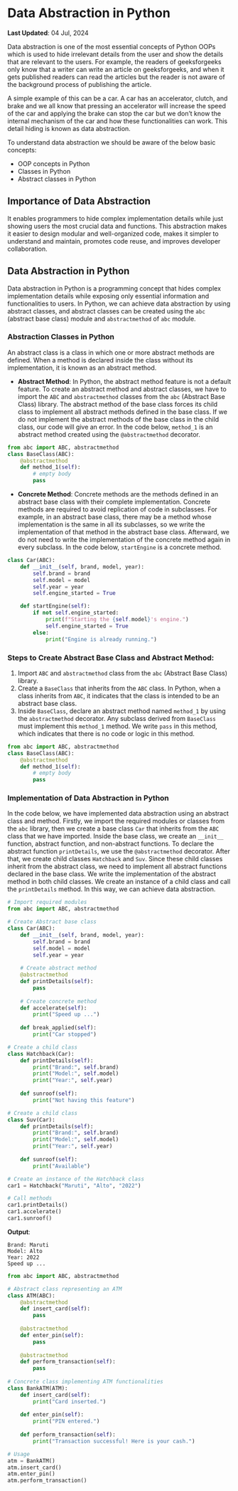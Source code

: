 
# Data Abstraction in Python

**Last Updated**: 04 Jul, 2024

Data abstraction is one of the most essential concepts of Python OOPs which is used to hide irrelevant details from the user and show the details that are relevant to the users. For example, the readers of geeksforgeeks only know that a writer can write an article on geeksforgeeks, and when it gets published readers can read the articles but the reader is not aware of the background process of publishing the article.

A simple example of this can be a car. A car has an accelerator, clutch, and brake and we all know that pressing an accelerator will increase the speed of the car and applying the brake can stop the car but we don’t know the internal mechanism of the car and how these functionalities can work. This detail hiding is known as data abstraction.

To understand data abstraction we should be aware of the below basic concepts:

- OOP concepts in Python
- Classes in Python
- Abstract classes in Python

## Importance of Data Abstraction

It enables programmers to hide complex implementation details while just showing users the most crucial data and functions. This abstraction makes it easier to design modular and well-organized code, makes it simpler to understand and maintain, promotes code reuse, and improves developer collaboration.

## Data Abstraction in Python

Data abstraction in Python is a programming concept that hides complex implementation details while exposing only essential information and functionalities to users. In Python, we can achieve data abstraction by using abstract classes, and abstract classes can be created using the `abc` (abstract base class) module and `abstractmethod` of `abc` module.

### Abstraction Classes in Python

An abstract class is a class in which one or more abstract methods are defined. When a method is declared inside the class without its implementation, it is known as an abstract method.

- **Abstract Method**: In Python, the abstract method feature is not a default feature. To create an abstract method and abstract classes, we have to import the `ABC` and `abstractmethod` classes from the `abc` (Abstract Base Class) library. The abstract method of the base class forces its child class to implement all abstract methods defined in the base class. If we do not implement the abstract methods of the base class in the child class, our code will give an error. In the code below, `method_1` is an abstract method created using the `@abstractmethod` decorator.

```python
from abc import ABC, abstractmethod
class BaseClass(ABC):
    @abstractmethod
    def method_1(self):
        # empty body
        pass
```

- **Concrete Method**: Concrete methods are the methods defined in an abstract base class with their complete implementation. Concrete methods are required to avoid replication of code in subclasses. For example, in an abstract base class, there may be a method whose implementation is the same in all its subclasses, so we write the implementation of that method in the abstract base class. Afterward, we do not need to write the implementation of the concrete method again in every subclass. In the code below, `startEngine` is a concrete method.

```python
class Car(ABC):
    def __init__(self, brand, model, year):
        self.brand = brand
        self.model = model
        self.year = year
        self.engine_started = True

    def startEngine(self):
        if not self.engine_started:
            print(f"Starting the {self.model}'s engine.")
            self.engine_started = True
        else:
            print("Engine is already running.")
```

### Steps to Create Abstract Base Class and Abstract Method:

1. Import `ABC` and `abstractmethod` class from the `abc` (Abstract Base Class) library.
2. Create a `BaseClass` that inherits from the `ABC` class. In Python, when a class inherits from `ABC`, it indicates that the class is intended to be an abstract base class.
3. Inside `BaseClass`, declare an abstract method named `method_1` by using the `abstractmethod` decorator. Any subclass derived from `BaseClass` must implement this `method_1` method. We write `pass` in this method, which indicates that there is no code or logic in this method.

```python
from abc import ABC, abstractmethod
class BaseClass(ABC):
    @abstractmethod
    def method_1(self):
        # empty body
        pass
```

### Implementation of Data Abstraction in Python

In the code below, we have implemented data abstraction using an abstract class and method. Firstly, we import the required modules or classes from the `abc` library, then we create a base class `Car` that inherits from the `ABC` class that we have imported. Inside the base class, we create an `__init__` function, abstract function, and non-abstract functions. To declare the abstract function `printDetails`, we use the `@abstractmethod` decorator. After that, we create child classes `Hatchback` and `Suv`. Since these child classes inherit from the abstract class, we need to implement all abstract functions declared in the base class. We write the implementation of the abstract method in both child classes. We create an instance of a child class and call the `printDetails` method. In this way, we can achieve data abstraction.

```python
# Import required modules
from abc import ABC, abstractmethod

# Create Abstract base class
class Car(ABC):
    def __init__(self, brand, model, year):
        self.brand = brand
        self.model = model
        self.year = year
    
    # Create abstract method      
    @abstractmethod
    def printDetails(self):
        pass
  
    # Create concrete method
    def accelerate(self):
        print("Speed up ...")
  
    def break_applied(self):
        print("Car stopped")

# Create a child class
class Hatchback(Car):
    def printDetails(self):
        print("Brand:", self.brand)
        print("Model:", self.model)
        print("Year:", self.year)
  
    def sunroof(self):
        print("Not having this feature")

# Create a child class
class Suv(Car):
    def printDetails(self):
        print("Brand:", self.brand)
        print("Model:", self.model)
        print("Year:", self.year)
  
    def sunroof(self):
        print("Available")

# Create an instance of the Hatchback class
car1 = Hatchback("Maruti", "Alto", "2022")

# Call methods
car1.printDetails()
car1.accelerate()
car1.sunroof()
```

**Output**:
```
Brand: Maruti
Model: Alto
Year: 2022
Speed up ...
```
```python
from abc import ABC, abstractmethod

# Abstract class representing an ATM
class ATM(ABC):
    @abstractmethod
    def insert_card(self):
        pass
    
    @abstractmethod
    def enter_pin(self):
        pass
    
    @abstractmethod
    def perform_transaction(self):
        pass
    
# Concrete class implementing ATM functionalities
class BankATM(ATM):
    def insert_card(self):
        print("Card inserted.")
        
    def enter_pin(self):
        print("PIN entered.")
    
    def perform_transaction(self):
        print("Transaction successful! Here is your cash.")

# Usage
atm = BankATM()
atm.insert_card()
atm.enter_pin()
atm.perform_transaction()
```
